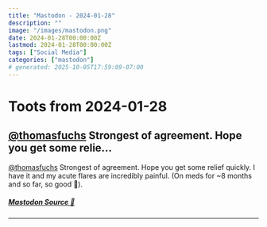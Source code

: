 ```yaml
---
title: "Mastodon - 2024-01-28"
description: ""
image: "/images/mastodon.png"
date: 2024-01-28T00:00:00Z
lastmod: 2024-01-28T00:00:00Z
tags: ["Social Media"]
categories: ["mastodon"]
# generated: 2025-10-05T17:59:09-07:00
---
```


# Toots from 2024-01-28

## [@thomasfuchs](https://hachyderm.io/@thomasfuchs) Strongest of agreement. Hope you get some relie...

[@thomasfuchs](https://hachyderm.io/@thomasfuchs) Strongest of agreement. Hope you get some relief quickly. I have it and my acute flares are incredibly painful. (On meds for ~8 months and so far, so good 🤞).

##### [Mastodon Source 🐘](https://hachyderm.io/@mweagle/111834455879304756)

---

